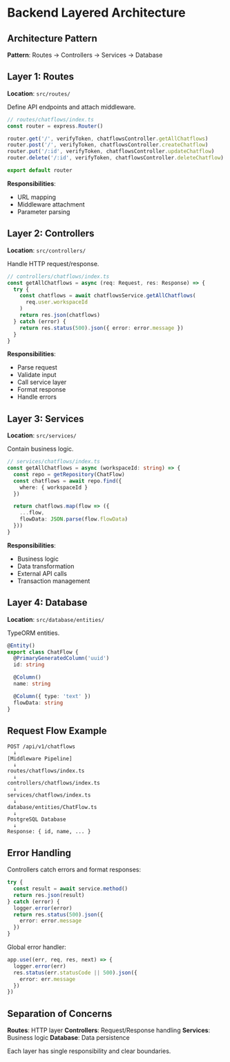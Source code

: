 # Backend Layered Architecture

## Architecture Pattern

**Pattern**: Routes → Controllers → Services → Database

## Layer 1: Routes

**Location**: `src/routes/`

Define API endpoints and attach middleware.

```typescript
// routes/chatflows/index.ts
const router = express.Router()

router.get('/', verifyToken, chatflowsController.getAllChatflows)
router.post('/', verifyToken, chatflowsController.createChatflow)
router.put('/:id', verifyToken, chatflowsController.updateChatflow)
router.delete('/:id', verifyToken, chatflowsController.deleteChatflow)

export default router
```

**Responsibilities**:
- URL mapping
- Middleware attachment
- Parameter parsing

## Layer 2: Controllers

**Location**: `src/controllers/`

Handle HTTP request/response.

```typescript
// controllers/chatflows/index.ts
const getAllChatflows = async (req: Request, res: Response) => {
  try {
    const chatflows = await chatflowsService.getAllChatflows(
      req.user.workspaceId
    )
    return res.json(chatflows)
  } catch (error) {
    return res.status(500).json({ error: error.message })
  }
}
```

**Responsibilities**:
- Parse request
- Validate input
- Call service layer
- Format response
- Handle errors

## Layer 3: Services

**Location**: `src/services/`

Contain business logic.

```typescript
// services/chatflows/index.ts
const getAllChatflows = async (workspaceId: string) => {
  const repo = getRepository(ChatFlow)
  const chatflows = await repo.find({
    where: { workspaceId }
  })

  return chatflows.map(flow => ({
    ...flow,
    flowData: JSON.parse(flow.flowData)
  }))
}
```

**Responsibilities**:
- Business logic
- Data transformation
- External API calls
- Transaction management

## Layer 4: Database

**Location**: `src/database/entities/`

TypeORM entities.

```typescript
@Entity()
export class ChatFlow {
  @PrimaryGeneratedColumn('uuid')
  id: string

  @Column()
  name: string

  @Column({ type: 'text' })
  flowData: string
}
```

## Request Flow Example

```
POST /api/v1/chatflows
  ↓
[Middleware Pipeline]
  ↓
routes/chatflows/index.ts
  ↓
controllers/chatflows/index.ts
  ↓
services/chatflows/index.ts
  ↓
database/entities/ChatFlow.ts
  ↓
PostgreSQL Database
  ↓
Response: { id, name, ... }
```

## Error Handling

Controllers catch errors and format responses:

```typescript
try {
  const result = await service.method()
  return res.json(result)
} catch (error) {
  logger.error(error)
  return res.status(500).json({
    error: error.message
  })
}
```

Global error handler:

```typescript
app.use((err, req, res, next) => {
  logger.error(err)
  res.status(err.statusCode || 500).json({
    error: err.message
  })
})
```

## Separation of Concerns

**Routes**: HTTP layer
**Controllers**: Request/Response handling
**Services**: Business logic
**Database**: Data persistence

Each layer has single responsibility and clear boundaries.
